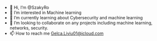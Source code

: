 - 👋 Hi, I’m @SzakyRo
- 👀 I’m interested in Machine learning
- 🌱 I’m currently learning about Cybersecurity and machine learning
- 💞️ I’m looking to collaborate on any projects including machine learning, networks, security.
- 📫 How to reach me Gelca.Liviu01@icloud.com

